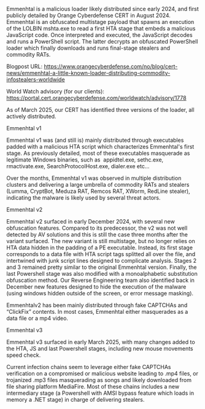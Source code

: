 Emmenhtal is a malicious loader likely distributed since early 2024, and first publicly detailed by Orange Cyberdefense CERT in August 2024.
Emmenhtal is an obfuscated multistage payload that spawns an execution of the LOLBIN mshta.exe to read a first HTA stage that embeds a malicious JavaScript code. Once interpreted and executed, the JavaScript decodes and runs a PowerShell script. The latter decrypts an obfuscated PowerShell loader which finally downloads and runs final-stage stealers and commodity RATs.

Blogpost URL: https://www.orangecyberdefense.com/no/blog/cert-news/emmenhtal-a-little-known-loader-distributing-commodity-infostealers-worldwide

World Watch advisory (for our clients): https://portal.cert.orangecyberdefense.com/worldwatch/advisory/1778

As of March 2025, our CERT has identified three versions of the loader, all actively distributed.

Emmenhtal v1

Emmenhtal v1 was (and still is) mainly distributed through executables padded with a malicious HTA script which characterizes Emmenhtal's first stage. As previously detailed, most of these executables masquerade as legitimate Windows binaries, such as  appidtel.exe, sethc.exe, rmactivate.exe, SearchProtocolHost.exe, dialer.exe etc...

Over the months, Emmenhtal v1 was observed in multiple distribution clusters and delivering a large umbrella of commodity RATs and stealers (Lumma, CryptBot, Meduza RAT, Remcos RAT, XWorm, RedLine stealer), indicating the malware is likely used by several threat actors.

Emmenhtal v2

Emmenhtal v2 surfaced in early December 2024, with several new obfuscation features. Compared to its predecessor, the v2 was not well detected by AV solutions and this is still the case three months after the variant surfaced. 
The new variant is still multistage, but no longer relies on HTA data hidden in the padding of a PE executable. Instead, its first stage corresponds to a data file with HTA script tags splitted all over the file, and intertwined with junk script lines designed to complicate analysis. Stages 2 and 3 remained pretty similar to the original Emmenhtal version. Finally, the last Powershell stage was also modified with a monoalphabetic substitution obfuscation method. Our Reverse Engineering team also identified back in December new features designed to hide the execution of the malware (using windows hidden outside of the screen, or error message masking).

Emmenhtalv2 has been mainly distributed through fake CAPTCHAs and “ClickFix” contents. In most cases, Emmenhtal either masquerades as a data file or a mp4 video.

Emmenhtal v3

Emmenhtal v3 surfaced in early March 2025, with many changes added to the HTA, JS and last Powershell stages, including new mouse movements speed check.

Current infection chains seem to leverage either fake CAPTCHAs verification on a compromised or malicious website leading to .mp4 files, or trojanized .mp3 files masquerading as songs and likely downloaded from file sharing platform MediaFire.
Most of these chains includes a new intermediary stage (a Powershell with AMSI bypass feature which loads in memory a .NET stage) in charge of delivering stealers.


